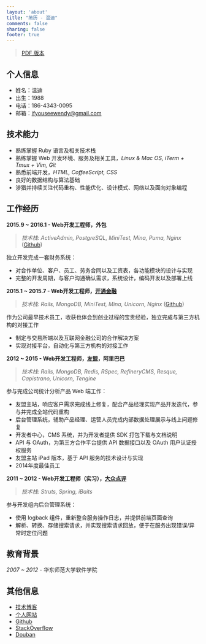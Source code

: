 ```yaml
---
layout: 'about'
title: "简历 - 温迪"
comments: false
sharing: false
footer: true
---
```


> [PDF 版本](/resume/download/简历-温迪.pdf)

## 个人信息

+ 姓名：温迪
+ 出生：1988
+ 电话：186-4343-0095
+ 邮箱：ifyouseewendy@gmail.com

## 技术能力

+ 熟练掌握 Ruby 语言及相关技术栈
+ 熟练掌握 Web 开发环境、服务及相关工具，*Linux & Mac OS, iTerm + Tmux + Vim, Git*
+ 熟悉前端开发，*HTML, CoffeeScript, CSS*
+ 良好的数据结构与算法基础
+ 涉猎并持续关注代码重构、性能优化、设计模式、网络以及面向对象编程

## 工作经历

**2015.9 ~ 2016.1 - Web开发工程师，外包**

> *技术栈: ActiveAdmin, PostgreSQL, MiniTest, Mina, Puma, Nginx* ([Github](https://github.com/ifyouseewendy/duoduo))

独立开发完成一套财务系统：

+ 对合作单位、客户、员工、劳务合同以及工资表，各功能模块的设计与实现
+ 完整的开发周期，与客户沟通确认需求，系统设计，编码开发以及部署上线

**2015.1 ~ 2015.7 - Web开发工程师，[开通金融](https://www.ktjr.com/index)**

> *技术栈: Rails, MongoDB, MiniTest, Mina, Unicorn, Nginx* ([Github](https://github.com/ifyouseewendy/baton-web))

作为公司最早技术员工，收获也体会到创业过程的宝贵经验，独立完成与第三方机构的对接工作

+ 制定与交易所端以及互联网金融公司的合作解决方案
+ 实现对接平台，自动化与第三方机构的对接工作

**2012 ~ 2015 - Web开发工程师，[友盟](http://www.umeng.com/)，阿里巴巴**

> *技术栈: Rails, MongoDB, Redis, RSpec, RefineryCMS, Resque, Capistrano, Unicorn, Tengine*

参与完成公司统计分析产品 Web 端工作：

+ 友盟主站，响应客户需求完成线上修复，配合产品经理实现产品开发迭代，参与并完成全站代码重构
+ 后台管理系统，辅助产品经理、运营人员完成内部数据处理展示与线上问题修复
+ 开发者中心，CMS 系统，并为开发者提供 SDK 打包下载与文档说明
+ API 与 OAuth，为第三方合作平台提供 API 数据接口以及 OAuth 用户认证授权服务
+ 友盟主站 iPad 版本，基于 API 服务的技术设计与实现
+ 2014年度最佳员工

**2011 ~ 2012 - Web开发工程师（实习），[大众点评](http://www.dianping.com/)**

> *技术栈: Struts, Spring, iBaits*

参与开发组内后台管理系统：

+ 使用 logback 组件，重新整合服务操作日志，并提供前端页面查询
+ 解析、转换、存储搜索请求，并实现搜索请求回放，便于在服务出现错误/异常时定位问题


## 教育背景

*2007 ~ 2012* - 华东师范大学软件学院

## 其他信息

- [技术博客](http://blog.ifyouseewendy.com/)
- [个人网站](http://ifyouseewendy.com)
- [Github](https://github.com/ifyouseewendy)
- [StackOverflow](http://stackoverflow.com/users/1331774/ifyouseewendy)
- [Douban](http://www.douban.com/people/desperado.w/)

